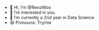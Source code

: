 - 👋 Hi, I’m @RenzWoo
- 👀 I’m interested in you.
- 🌱 I’m currently a 2nd year in Data Science
- 😄 Pronouns: Try/me

<!---
RenzWoo/RenzWoo is a ✨ special ✨ repository because its `README.md` (this file) appears on your GitHub profile.
You can click the Preview link to take a look at your changes.
--->
